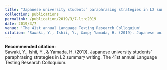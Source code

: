 ```yaml
---
title: "Japanese university students’ paraphrasing strategies in L2 summary writing"
collection: publications
permalink: /publication/2019/3/7-ltrc2019
date: 2019/3/7
venue: 'The 41st annual Language Testing Research Colloquium'
citation: 'Sawaki, Y., Ishii, Y., &amp; Yamada, H. (2019). Japanese university students’ paraphrasing strategies in L2 summary writing. The 41st annual Language Testing Research Colloquium.'
---
```

**Recommended citation:**   
Sawaki, Y., Ishii, Y., & Yamada, H. (2019). Japanese university students’ paraphrasing strategies in L2 summary writing. The 41st annual Language Testing Research Colloquium.